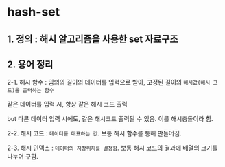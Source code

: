 # hash-set

## 1. 정의 : 해시 알고리즘을 사용한 set 자료구조

## 2. 용어 정리
2-1. 해시 함수 : 임의의 길이의 데이터를 입력으로 받아, 고정된 길이의 `해시값(해시 코드)을 출력하는 함수`

같은 데이터를 입력 시, 항상 같은 해시 코드 출력

but 다른 데이터 입력 시에도, 같은 해시코드 출력될 수 있음. 이를 해시충돌이라 함.

2-2. 해시 코드 : `데이터를 대표하는 값`. 보통 해시 함수를 통해 만들어짐.

2-3. 해시 인덱스 : `데이터의 저장위치를 결정함`. 보통 해시 코드의 결과에 배열의 크기를 나누어 구함.

